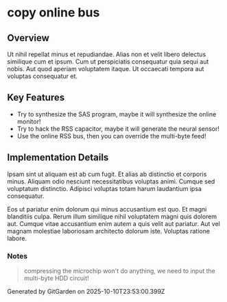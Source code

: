 # copy online bus

## Overview
Ut nihil repellat minus et repudiandae. Alias non et velit libero delectus similique cum et ipsum. Cum ut perspiciatis consequatur quia sequi aut nobis. Aut quod aperiam voluptatem itaque. Ut occaecati tempora aut voluptas consequatur et.

## Key Features
- Try to synthesize the SAS program, maybe it will synthesize the online monitor!
- Try to hack the RSS capacitor, maybe it will generate the neural sensor!
- Use the online RSS bus, then you can override the multi-byte feed!

## Implementation Details
Ipsam sint ut aliquam est ab cum fugit. Et alias ab distinctio et corporis minus. Aliquam odio nesciunt necessitatibus voluptas animi. Cumque sed voluptatum distinctio. Adipisci voluptas totam harum laudantium ipsa consequatur.
 Eos ut pariatur enim dolorum qui minus accusantium est quo. Et magni blanditiis culpa. Rerum illum similique nihil voluptatem magni quis dolorem aut. Cumque vitae accusantium enim autem a quis velit aut pariatur. Aut vel magnam molestiae laboriosam architecto dolorum iste. Voluptas ratione labore.

### Notes
> compressing the microchip won't do anything, we need to input the multi-byte HDD circuit!

Generated by GitGarden on 2025-10-10T23:53:00.399Z